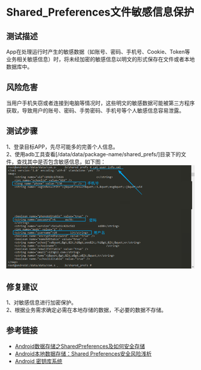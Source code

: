 # Shared_Preferences文件敏感信息保护
## 测试描述
App在处理运行时产生的敏感数据（如账号、密码、手机号、Cookie、Token等业务相关敏感信息）时，将未经加密的敏感信息以明文的形式保存在文件或者本地数据库中。
## 风险危害
当用户手机失窃或者连接到电脑等情况时，这些明文的敏感数据可能被第三方程序获取，导致用户的账号、密码、手势密码、手机号等个人敏感信息容易泄露。
## 测试步骤
1、登录目标APP，先尽可能多的完善个人信息。  
2、使用adb工具查看[/data/data/package-name/shared_prefs/]目录下的文件，查找其中是否包含敏感信息，如下图：
![images-text](https://github.com/aoe-xiaoyue/wz/blob/master/images/1222.png)
## 修复建议
1、对敏感信息进行加密保护。  
2、根据业务需求确定必需在本地存储的数据，不必要的数据不存储。
## 参考链接
* [Android数据存储之SharedPreferences及如何安全存储](https://www.cnblogs.com/whoislcj/p/5494761.html)
* [Android本地数据存储：Shared Preferences安全风险浅析](http://www.tuicool.com/articles/rqyE3q)
* [Android 密钥库系统](https://developer.android.com/training/articles/keystore.html)
